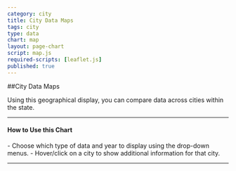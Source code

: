 ```yaml
---
category: city
title: City Data Maps
tags: city
type: data
chart: map
layout: page-chart
script: map.js
required-scripts: [leaflet.js]
published: true
---
```


##City Data Maps

Using this geographical display, you can compare data across cities within the state.

<hr>
<h4 class="howto-header">How to Use this Chart</h4>
- Choose which type of data and year to display using the drop-down menus.
- Hover/click on a city to show additional information for that city.
<hr>
